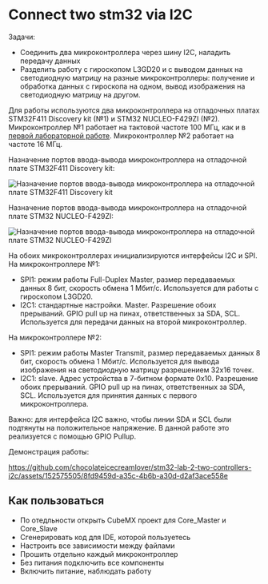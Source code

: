 # Connect two stm32 via I2C

Задачи:

- Соединить два микроконтроллера через шину I2C, наладить передачу данных
- Разделить работу с гироскопом L3GD20 и с выводом данных на светодиодную матрицу на разные микроконтроллеры: получение и обработка данных с гироскопа на одном, вывод изображения на светодиодную матрицу на другом.

Для работы используются два микроконтроллера на отладочных платах STM32F411 Discovery kit (№1) и STM32 NUCLEO-F429ZI (№2). 
Микроконтроллер №1 работает на тактовой частоте 100 МГц, как и в [первой лабораторной работе](https://github.com/chocolateicecreamlover/stm32-lab-1-sliding-dot). 
Микроконтроллер №2 работает на частоте 16 МГц.

Назначение портов ввода-вывода микроконтроллера на отладочной плате STM32F411 Discovery kit:

![Назначение портов ввода-вывода микроконтроллера на отладочной плате STM32F411 Discovery kit](https://github.com/chocolateicecreamlover/stm32-lab-2-two-controllers-i2c/assets/152575505/a9246113-7dab-4ad2-ba00-de4cdf147ec6)


Назначение портов ввода-вывода микроконтроллера на отладочной плате STM32 NUCLEO-F429ZI:

![Назначение портов ввода-вывода микроконтроллера на отладочной плате STM32 NUCLEO-F429ZI](https://github.com/chocolateicecreamlover/stm32-lab-2-two-controllers-i2c/assets/152575505/477d64da-056a-4248-adb3-454ce95fb84b)

На обоих микроконтроллерах инициализируются интерфейсы I2C и SPI.
На микроконтроллере №1:

- SPI1: режим работы Full-Duplex Master, размер передаваемых данных 8 бит, скорость обмена 1 Мбит/с. Используется для работы с гироскопом L3GD20.
- I2C1: стандартные настройки. Master. Разрешение обоих прерываний. GPIO pull up на пинах, ответственных за SDA, SCL. Используется для передачи данных на второй микроконтроллер.

На микроконтроллере №2:

- SPI1: режим работы Master Transmit, размер передаваемых данных 8 бит, скорость обмена 1 Мбит/с. Используется для вывода изображения на светодиодную матрицу разрешением 32х16 точек.
- I2C1: slave. Aдрес устройства в 7-битном формате 0х10. Разрешение обоих прерываний. GPIO pull up на пинах, ответственных за SDA, SCL. Используется для принятия данных с первого микроконтроллера.

Важно: для интерфейса I2C важно, чтобы линии SDA и SCL были подтянуты на положительное напряжение. 
В данной работе это реализуется с помощью GPIO Pullup.

Демонстрация работы:

https://github.com/chocolateicecreamlover/stm32-lab-2-two-controllers-i2c/assets/152575505/8fd9459d-a35c-4b6b-a30d-d2af3ace558e

## Как пользоваться
- По отедльности открыть CubeMX проект для Core_Master и Core_Slave
- Сгенерировать код для IDE, которой пользуетесь
- Настроить все зависимости между файлами
- Прошить отдельно каждый микроконтроллер
- Без питания подключить все компоненты
- Включить питание, наблюдать работу
